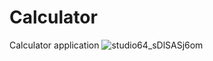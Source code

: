 # Calculator
Calculator application
![studio64_sDlSASj6om](https://user-images.githubusercontent.com/66238969/116900533-767cfe00-ac56-11eb-81b1-18b22bcf6125.png)
